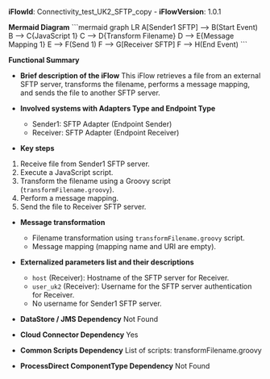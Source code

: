 **iFlowId**: Connectivity_test_UK2_SFTP_copy - **iFlowVersion**: 1.0.1

**Mermaid Diagram**
\`\`\`mermaid
graph LR
    A[Sender1 SFTP] --> B(Start Event)
    B --> C{JavaScript 1}
    C --> D{Transform Filename}
    D --> E{Message Mapping 1}
    E --> F(Send 1)
    F --> G[Receiver SFTP]
    F --> H(End Event)
\`\`\`

**Functional Summary**
- **Brief description of the iFlow**
This iFlow retrieves a file from an external SFTP server, transforms the filename, performs a message mapping, and sends the file to another SFTP server.

- **Involved systems with Adapters Type and Endpoint Type**
    - Sender1: SFTP Adapter (Endpoint Sender)
    - Receiver: SFTP Adapter (Endpoint Receiver)

- **Key steps**
1. Receive file from Sender1 SFTP server.
2. Execute a JavaScript script.
3. Transform the filename using a Groovy script (`transformFilename.groovy`).
4. Perform a message mapping.
5. Send the file to Receiver SFTP server.

- **Message transformation**
    - Filename transformation using `transformFilename.groovy` script.
    - Message mapping (mapping name and URI are empty).

- **Externalized parameters list and their descriptions**
    - `host` (Receiver): Hostname of the SFTP server for Receiver.
    - `user_uk2` (Receiver): Username for the SFTP server authentication for Receiver.
    - No username for Sender1 SFTP server.

- **DataStore / JMS Dependency**
Not Found

- **Cloud Connector Dependency**
Yes

- **Common Scripts Dependency**
List of scripts: transformFilename.groovy

- **ProcessDirect ComponentType Dependency**
Not Found